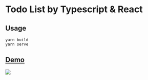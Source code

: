 Todo List by Typescript & React
===

## Usage
```
yarn build
yarn serve
```
## [Demo](https://sh1zuku.csie.io/todo-ts/)

![](https://i.imgur.com/B5ZR990.png)
